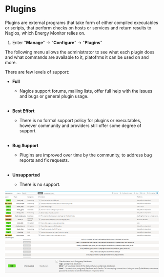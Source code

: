 # Plugins

Plugins are external programs that take form of either compiled executables or scripts, that perform checks on hosts or services and return results to Nagios, which Energy Monitor relies on. 

1. Enter "**Manage**" -> "**Configure**" -> "**Plugins**"

The following menu allows the administrator to see what each plugin does and what commands are available to it, platofrms it can be used on and more. 

There are few levels of support:

- <strong>Full</strong> 

    - Nagios support forums, mailing lists, offer full help with the issues and bugs or general plugin usage.
<br></br>
- <strong>Best Effort</strong>

    - There is no formal support policy for plugins or executables, however community and providers still offer some degree of support.
<br></br>
- <strong>Bug Support</strong> 

    - Plugins are improved over time by the community, to address bug reports and fix requests.
<br></br>
- <strong>Unsupported</strong> 

    - There is no support. 


![Plugins](/media/05_00_12_01_Plugins.png)
![Plugins](/media/05_00_12_02_Plugins.png)